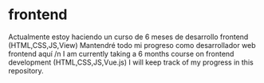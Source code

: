 # frontend
Actualmente estoy haciendo un curso de 6 meses de desarrollo frontend (HTML,CSS,JS,View)
Mantendré todo mi progreso como desarrollador web frontend aquí /n
I am currently taking a 6 months course on frontend development (HTML,CSS,JS,Vue.js)
I will keep track of my progress in this repository.
